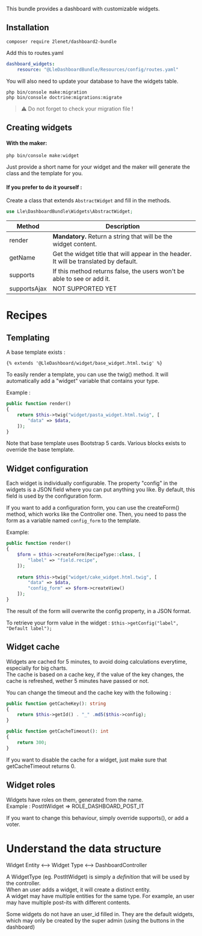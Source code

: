 This bundle provides a dashboard with customizable widgets.

## Installation

`composer require 2lenet/dashboard2-bundle`

Add this to routes.yaml
```yaml
dashboard_widgets:
    resource: "@LleDashboardBundle/Resources/config/routes.yaml"
```

You will also need to update your database to have the widgets table.
```
php bin/console make:migration
php bin/console doctrine:migrations:migrate
```
> :warning: Do not forget to check your migration file !

## Creating widgets

#### With the maker:

`php bin/console make:widget`

Just provide a short name for your widget and the maker will generate the class and the template for you.

#### If you prefer to do it yourself :

Create a class that extends `AbstractWidget` and fill in the methods.

```php
use Lle\DashboardBundle\Widgets\AbstractWidget;
```

| Method   | Description |
| ---      | ---      |
| render   | **Mandatory.** Return a string that will be the widget content. |
| getName  | Get the widget title that will appear in the header. It will be translated by default. |
| supports | If this method returns false, the users won't be able to see or add it. |
| supportsAjax | NOT SUPPORTED YET |

# Recipes

## Templating

A base template exists :
```twig
{% extends '@LleDashboard/widget/base_widget.html.twig' %}
```

To easily render a template, you can use the twig() method. It will automatically add a "widget" variable that contains your type.

Example :
```php
public function render()
{
    return $this->twig("widget/pasta_widget.html.twig", [
        "data" => $data,
    ]);
}
```

Note that base template uses Bootstrap 5 cards. Various blocks exists to override the base template.

## Widget configuration

Each widget is individually configurable. The property "config" in the widgets is a JSON field where you can put anything you like.
By default, this field is used by the configuration form.

If you want to add a configuration form, you can use the createForm() method, which works like the Controller one.
Then, you need to pass the form as a variable named `config_form` to the template.

Example:
```php
public function render()
{
    $form = $this->createForm(RecipeType::class, [
        "label" => "field.recipe",
    ]);
    
    return $this->twig("widget/cake_widget.html.twig", [
        "data" => $data,
        "config_form" => $form->createView()
    ]);
}
```

The result of the form will overwrite the config property, in a JSON format.

To retrieve your form value in the widget : `$this->getConfig("label", "Default label");`

## Widget cache

Widgets are cached for 5 minutes, to avoid doing calculations everytime, especially for big charts.  
The cache is based on a cache key, if the value of the key changes, the cache is refreshed, wether 5 minutes have passed or not.

You can change the timeout and the cache key with the following :

```php
public function getCacheKey(): string
{
    return $this->getId() . "_" .md5($this->config);
}

public function getCacheTimeout(): int
{
    return 300;
}
```

If you want to disable the cache for a widget, just make sure that getCacheTimeout returns 0.

## Widget roles
Widgets have roles on them, generated from the name.  
Example : PostItWidget => ROLE_DASHBOARD_POST_IT

If you want to change this behaviour, simply override supports(), or add a voter.

# Understand the data structure

Widget Entity <--> Widget Type <--> DashboardController

A WidgetType (eg. PostItWidget) is simply a *definition* that will be used by the controller.  
When an user adds a widget, it will create a distinct entity.  
A widget may have multiple entities for the same type. For example, an user may have multiple post-its with different contents.

Some widgets do not have an user_id filled in. They are the default widgets, which may only be created by the super admin (using the buttons in the dashboard)
